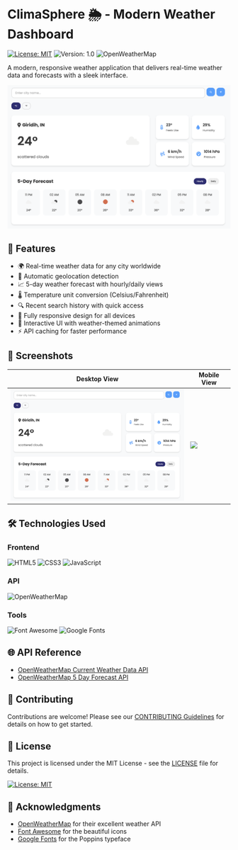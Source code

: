 # ClimaSphere 🌦️ - Modern Weather Dashboard

[![License: MIT](https://img.shields.io/badge/License-MIT-blue.svg)](https://opensource.org/licenses/MIT)
![Version: 1.0](https://img.shields.io/badge/Version-1.0-green)
![OpenWeatherMap](https://img.shields.io/badge/Powered%20by-OpenWeatherMap-orange)

A modern, responsive weather application that delivers real-time weather data and forecasts with a sleek interface.

![ClimaSphere Banner](./assets/banner.png) <!-- Add your banner image -->

## 🌟 Features

- 🌍 Real-time weather data for any city worldwide
- 📍 Automatic geolocation detection
- 📈 5-day weather forecast with hourly/daily views
- 🌡️ Temperature unit conversion (Celsius/Fahrenheit)
- 🔍 Recent search history with quick access
- 📱 Fully responsive design for all devices
- 🌈 Interactive UI with weather-themed animations
- ⚡ API caching for faster performance

## 📸 Screenshots

| Desktop View | Mobile View |
|--------------|-------------|
| <img src="./assets/banner.png" width="400"> | <img src="./assets/mobile-screenshot.jpg" width="200"> |

## 🛠️ Technologies Used

### **Frontend**  
![HTML5](https://img.shields.io/badge/HTML5-E34F26?style=for-the-badge&logo=html5&logoColor=white)
![CSS3](https://img.shields.io/badge/CSS3-1572B6?style=for-the-badge&logo=css3&logoColor=white)
![JavaScript](https://img.shields.io/badge/JavaScript-F7DF1E?style=for-the-badge&logo=javascript&logoColor=black)

### **API**  
![OpenWeatherMap](https://img.shields.io/badge/OpenWeatherMap-API-success?style=for-the-badge)

### **Tools**  
![Font Awesome](https://img.shields.io/badge/Font_Awesome-528DD7?style=for-the-badge&logo=font-awesome&logoColor=white)
![Google Fonts](https://img.shields.io/badge/Google_Fonts-Poppins-blue?style=for-the-badge)

## 🌐 API Reference

- [OpenWeatherMap Current Weather Data API](https://openweathermap.org/current)
- [OpenWeatherMap 5 Day Forecast API](https://openweathermap.org/forecast5)

## 🤝 Contributing

Contributions are welcome! Please see our [CONTRIBUTING Guidelines](CONTRIBUTING.md) for details on how to get started.

## 📜 License

This project is licensed under the MIT License - see the [LICENSE](LICENSE) file for details.

[![License: MIT](https://img.shields.io/badge/License-MIT-yellow.svg)](https://opensource.org/licenses/MIT)

## 🙏 Acknowledgments

- [OpenWeatherMap](https://openweathermap.org/) for their excellent weather API
- [Font Awesome](https://fontawesome.com/) for the beautiful icons
- [Google Fonts](https://fonts.google.com/) for the Poppins typeface
